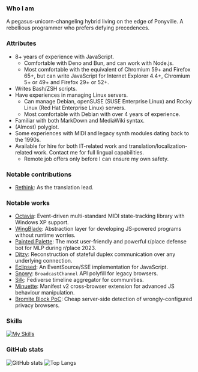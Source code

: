 ### Who I am
A pegasus-unicorn-changeling hybrid living on the edge of Ponyville. A rebellious programmer who prefers defying precedences.

### Attributes
* 8+ years of experience with JavaScript.
  * Comfortable with Deno and Bun, and can work with Node.js.
  * Most comfortable with the equivalent of Chromium 59+ and Firefox 65+, but can write JavaScript for Internet Explorer 4.4+, Chromium 5+ or 49+ and Firefox 29+ or 52+.
* Writes Bash/ZSH scripts.
* Have experiences in managing Linux servers.
  * Can manage Debian, openSUSE (SUSE Enterprise Linux) and Rocky Linux (Red Hat Enterprise Linux) servers.
  * Most comfortable with Debian with over 4 years of experience.
* Familiar with both MarkDown and MediaWiki syntax.
* (Almost) polyglot.
* Some experiences with MIDI and legacy synth modules dating back to the 1990s.
* Available for hire for both IT-related work and translation/localization-related work. Contact me for full lingual capabilities.
  * Remote job offers only before I can ensure my own safety.

### Notable contributions
* [Rethink](https://github.com/celzero/rethink-app): As the translation lead.

### Notable works
* [Octavia](https://github.com/ltgcgo/octavia): Event-driven multi-standard MIDI state-tracking library with Windows XP support.
* [WingBlade](https://github.com/ltgcgo/wingblade): Abstraction layer for developing JS-powered programs without runtime worries.
* [Painted Palette](https://github.com/ltgcgo/painted-palette): The most user-friendly and powerful r/place defense bot for MLP during r/place 2023.
* [Ditzy](https://github.com/ltgcgo/ditzy): Reconstruction of stateful duplex communication over any underlying connection.
* [Eclipsed](https://github.com/ltgcgo/eclipsed): An EventSource/SSE implementation for JavaScript.
* [Snowy](https://github.com/ltgcgo/snowy): `BroadcastChannel` API polyfill for legacy browsers.
* [Silk](https://github.com/ltgcgo/silk): Fediverse timeline aggregator for communities.
* [Minuette](https://github.com/ltgcgo/minuette): Manifest v2 cross-browser extension for advanced JS behaviour manipulation.
* [Bromite Block PoC](https://github.com/PoneyClairDeLune/bromite-block): Cheap server-side detection of wrongly-configured privacy browsers.

### Skills
[![My Skills](https://skillicons.dev/icons?i=atom,cloudflare,workers,docker,fediverse,git,github,githubactions,gitlab,linux,bash,md,html,css,js,deno,nodejs,alpinejs,grafana,prometheus,ps,c,rust,go)](https://skillicons.dev)

### GitHub stats
![GitHub stats](https://github-readme-stats.vercel.app/api?username=PoneyClairDeLune&show_icons=true&theme=radical)
![Top Langs](https://github-readme-stats-git-masterrstaa-rickstaa.vercel.app/api/top-langs/?username=PoneyClairDeLune&layout=compact)
